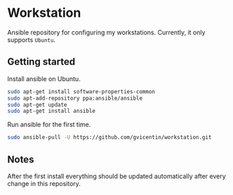 # Workstation

Ansible repository for configuring my workstations. Currently, it only supports
`Ubuntu`.

## Getting started

Install ansible on Ubuntu.

```sh
sudo apt-get install software-properties-common
sudo apt-add-repository ppa:ansible/ansible
sudo apt-get update
sudo apt-get install ansible
```

Run ansible for the first time.

```sh
sudo ansible-pull -U https://github.com/gvicentin/workstation.git
```

## Notes

After the first install everything should be updated automatically after every
change in this repository.
